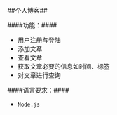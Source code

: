##个人博客##

####功能：####
* 用户注册与登陆
* 添加文章
* 查看文章
* 获取文章必要的信息如时间、标签
* 对文章进行查询

####语言要求：####
* `Node.js`

